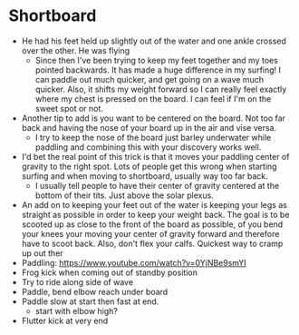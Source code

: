# Shortboard

* He had his feet held up slightly out of the water and one ankle crossed over the other. He was flying
  * Since then I've been trying to keep my feet together and my toes pointed backwards. It has made a huge difference in my surfing! I can paddle out much quicker, and get going on a wave much quicker. Also, it shifts my weight forward so I can really feel exactly where my chest is pressed on the board. I can feel if I'm on the sweet spot or not.
* Another tip to add is you want to be centered on the board. Not too far back and having the nose of your board up in the air and vise versa.
  * I try to keep the nose of the board just barley underwater while paddling and combining this with your discovery works well.
* I'd bet the real point of this trick is that it moves your paddling center of gravity to the right spot. Lots of people get this wrong when starting surfing and when moving to shortboard, usually way too far back.
  * I usually tell people to have their center of gravity centered at the bottom of their tits. Just above the solar plexus.
* An add on to keeping your feet out of the water is keeping your legs as straight as possible in order to keep your weight back. The goal is to be scooted up as close to the front of the board as possible, of you bend your knees your moving your center of gravity forward and therefore have to scoot back. Also, don't flex your calfs. Quickest way to cramp up out ther
* Paddling: https://www.youtube.com/watch?v=0YjNBe9smYI
* Frog kick when coming out of standby position
* Try to ride along side of wave
* Paddle, bend elbow reach under board
* Paddle slow at start then fast at end.
    * start with elbow high?
* Flutter kick at very end
